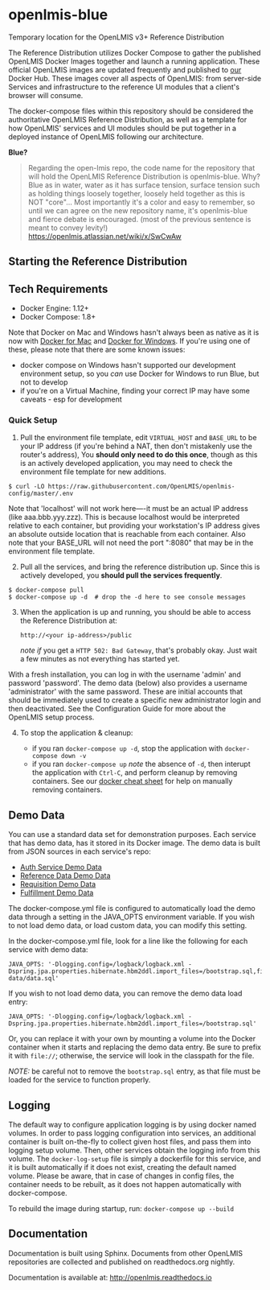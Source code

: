 # openlmis-blue
Temporary location for the OpenLMIS v3+ Reference Distribution

The Reference Distribution utilizes Docker Compose to gather the published OpenLMIS Docker Images together and
launch a running application.  These official OpenLMIS images are updated frequently and published to 
[our](https://hub.docker.com/u/openlmis/) Docker Hub. These images cover all aspects of OpenLMIS: from server-side
Services and infrastructure to the reference UI modules that a client's browser will consume.

The docker-compose files within this repository should be considered the authoritative OpenLMIS Reference Distribution,
as well as a template for how OpenLMIS' services and UI modules should be put together in a deployed instance of
OpenLMIS following our architecture.

**Blue?**
> Regarding the open-lmis repo, the code name for the repository that will hold the OpenLMIS Reference Distribution is openlmis-blue.
> Why?  Blue as in water, water as it has surface tension, surface tension such as holding things loosely together, loosely held together
> as this is NOT "core"...  Most importantly it's a color and easy to remember, so until we can agree on the new repository name, it's
> openlmis-blue and fierce debate is encouraged.  (most of the previous sentence is meant to convey levity!)
https://openlmis.atlassian.net/wiki/x/SwCwAw

## Starting the Reference Distribution

## Tech Requirements

* Docker Engine: 1.12+
* Docker Compose: 1.8+

Note that Docker on Mac and Windows hasn't always been as native as it is now with [Docker for Mac](https://www.docker.com/products/docker#/mac) 
and [Docker for Windows](https://www.docker.com/products/docker#/windows).  If you're using one of these, please note that there are some known issues:

* docker compose on Windows hasn't supported our development environment setup, so you _can_ use Docker for Windows to run Blue, but not to develop
* if you're on a Virtual Machine, finding your correct IP may have some caveats - esp for development


### Quick Setup

1. Pull the environment file template, edit `VIRTUAL_HOST` and `BASE_URL` to be your IP address (if you're behind a NAT, then don't mistakenly use the router's address),
You __should only need to do this once__, though as this is an actively developed application, you may need to check the environment file template for new additions.
  ```
  $ curl -LO https://raw.githubusercontent.com/OpenLMIS/openlmis-config/master/.env
  ```

  Note that 'localhost' will not work here—-it must be an actual IP address (like aaa.bbb.yyy.zzz). This is because localhost would be interpreted
  relative to each container, but providing your workstation's IP address gives an absolute outside location that is reachable from each container.
  Also note that your BASE_URL will not need the port ":8080" that may be in the environment file template.

2. Pull all the services, and bring the reference distribution up.  Since this is actively developed, you __should pull the services frequently__.
  ```
  $ docker-compose pull
  $ docker-compose up -d  # drop the -d here to see console messages
  ```

3. When the application is up and running, you should be able to access the Reference Distribution at:

	```
	http://<your ip-address>/public
	```

	_note if_ you get a `HTTP 502: Bad Gateway`, that's probably okay.  Just wait a few minutes as not everything has started yet.
  
  With a fresh installation, you can log in with the username 'admin' and password 'password'. The demo data (below) also provides
  a username 'administrator' with the same password. These are initial accounts that should be immediately used to create a specific
  new administrator login and then deactivated. See the Configuration Guide for more about the OpenLMIS setup process.

4. To stop the application & cleanup:

	* if you ran `docker-compose up -d`, stop the application with `docker-compose down -v`
	* if you ran `docker-compose up` _note_ the absence of `-d`, then interupt the application with `Ctrl-C`, and perform cleanup by removing containers.  See
	our [docker cheat sheet](https://openlmis.atlassian.net/wiki/x/PwBIAw) for help on manually removing containers.

## Demo Data
You can use a standard data set for demonstration purposes. Each service that has demo data, has
it stored in its Docker image. The demo data is built from JSON sources in each service's repo:
* [Auth Service Demo Data](https://github.com/OpenLMIS/openlmis-auth/tree/master/demo-data)
* [Reference Data Demo Data](https://github.com/OpenLMIS/openlmis-referencedata/tree/master/demo-data)
* [Requisition Demo Data](https://github.com/OpenLMIS/openlmis-requisition/tree/master/demo-data)
* [Fulfillment Demo Data](https://github.com/OpenLMIS/openlmis-fulfillment/tree/master/demo-data)

The docker-compose.yml file is configured to automatically load the demo data through a setting in
the JAVA_OPTS environment variable. If you wish to not load demo data, or load custom data, you can
modify this setting.

In the docker-compose.yml file, look for a line like the following for each service with demo data:
  ```
  JAVA_OPTS: '-Dlogging.config=/logback/logback.xml -Dspring.jpa.properties.hibernate.hbm2ddl.import_files=/bootstrap.sql,file:///demo-data/data.sql'
  ```

If you wish to not load demo data, you can remove the demo data load entry:
  ```
  JAVA_OPTS: '-Dlogging.config=/logback/logback.xml -Dspring.jpa.properties.hibernate.hbm2ddl.import_files=/bootstrap.sql'
  ```

Or, you can replace it with your own by mounting a volume into the Docker container when it starts 
and replacing the demo data entry. Be sure to prefix it with `file://`; otherwise, the service 
will look in the classpath for the file.

*NOTE:* be careful not to remove the `bootstrap.sql` entry, as that file must be loaded for the 
service to function properly.

## Logging
The default way to configure application logging is by using docker named volumes. In order to pass logging configuration into services, an additional container is built on-the-fly to collect given host files, and pass them into logging setup volume. Then, other services obtain the logging info from this volume. The `docker-log-setup` file is simply a dockerfile for this service, and it is built automatically if it does not exist, creating the default named volume. Please be aware, that in case of changes in config files, the container needs to be rebuilt, as it does not happen automatically with docker-compose.

To rebuild the image during startup, run:
`docker-compose up --build`

## Documentation
Documentation is built using Sphinx. Documents from other OpenLMIS repositories are collected and published on readthedocs.org nightly.

Documentation is available at:
http://openlmis.readthedocs.io
